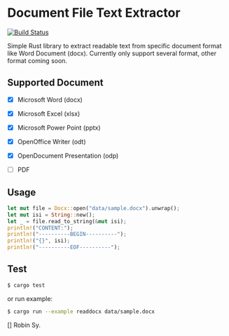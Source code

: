 Document File Text Extractor
=============================

[![Build Status](https://travis-ci.org/anvie/fred.svg?branch=master)](https://travis-ci.org/anvie/fred)

Simple Rust library to extract readable text from specific document format like Word Document (docx).
Currently only support several format, other format coming soon.

Supported Document
-------------------------


- [x] Microsoft Word (docx)
- [x] Microsoft Excel (xlsx)
- [x] Microsoft Power Point (pptx)
- [x] OpenOffice Writer (odt)
- [x] OpenDocument Presentation (odp)
- [ ] PDF



Usage
------

```rust
let mut file = Docx::open("data/sample.docx").unwrap();
let mut isi = String::new();
let _ = file.read_to_string(&mut isi);
println!("CONTENT:");
println!("----------BEGIN----------");
println!("{}", isi);
println!("----------EOF----------");
```

Test
-----

```bash
$ cargo test
```

or run example:

```bash
$ cargo run --example readdocx data/sample.docx
```

[] Robin Sy.

